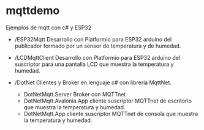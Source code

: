 # mqttdemo

Ejemplos de mqtt con c# y ESP32

- /ESP32Mqtt Desarrollo con Platformio para ESP32 arduino del publicador formado por un sensor de temperatura y de humedad.

- /LCDMqttClient Desarrollo con Platformio para ESP32 arduino del suscriptor para una pantalla LCD que muestra la temperatura y humedad.

- /DotNet Clientes y Broker en lenguaje c# con librería MqttNet.
  - DotNetMqtt.Server Broker con MQTTnet
  - DotNetMqtt.Avalonia.App cliente suscriptor MQTTnet de escritorio que muestra la temperatura y humedad.
  - DotNetMqtt.App cliente suscriptor MQTTnet de consola que muestra la temperatura y humedad.
